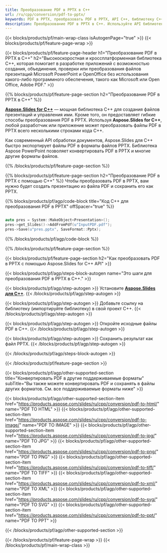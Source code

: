 ```yaml
---
title: Преобразование PDF в PPTX в C++
url: /ru/cpp/conversion/pdf-to-pptx/
keywords: PDF в PPTX, преобразовать PDF в PPTX, API C++, библиотеку C++, PDF, PPTX
description: Преобразование PDF в PPTX в C++. Используйте API библиотеки C++ для преобразования файлов PDF в файлы PPTX.
---
```


{{< blocks/products/pf/main-wrap-class isAutogenPage="true" >}}
{{< blocks/products/pf/feature-page-wrap >}}

{{< blocks/products/pf/feature-page-header h1="Преобразование PDF в PPTX в C++" h2="Высокоскоростная и кроссплатформенная библиотека C++, которая помогает в разработке приложений с возможностью создания, объединения, проверки или преобразования файлов презентаций Microsoft PowerPoint и OpenOffice без использования какого-либо программного обеспечения, такого как Microsoft или Open Office, Adobe PDF." >}}

{{% blocks/products/pf/feature-page-section h2="Преобразование PDF в PPTX в C++" %}}

[**Aspose.Slides for C++**](https://products.aspose.com/slides/ru/cpp/) — мощная библиотека C++ для создания файлов презентаций и управления ими. Кроме того, он предоставляет гибкие способы преобразования PDF в PPTX. Используя **Aspose.Slides for C++**, любой разработчик или приложение может преобразовать файлы PDF в PPTX всего несколькими строками кода C++.

Как современный API обработки документов, Aspose.Slides для C++ быстро экспортирует файлы PDF в форматы файлов PPTX. Библиотека Aspose PowerPoint позволяет конвертировать PDF в PPTX и многие другие форматы файлов.

{{% /blocks/products/pf/feature-page-section %}}

{{% blocks/products/pf/feature-page-section  h2="Преобразование PDF в PPTX с помощью C++" %}}
Чтобы преобразовать PDF в PPTX, вам нужно будет создать презентацию из файла PDF и сохранить его как PPTX.

{{% blocks/products/pf/agp/code-block title="Код C++ для преобразования PDF в PPTX" offSpacer="true" %}}

```cpp

auto pres = System::MakeObject<Presentation>();
pres->get_Slides()->AddFromPdf(u"InputPDF.pdf");
pres->Save(u"pres.pptx", SaveFormat::Pptx);

```


{{% /blocks/products/pf/agp/code-block %}}

{{% /blocks/products/pf/feature-page-section %}}

{{< blocks/products/pf/feature-page-section  h2="Как преобразовать PDF в PPTX с помощью Aspose.Slides for C++ API" >}}

{{< blocks/products/pf/agp/steps-block-autogen name="Это шаги для преобразования PDF в PPTX в C++." >}}

{{< blocks/products/pf/agp/step-autogen >}}
Установите [**Aspose.Slides для C++**](https://products.aspose.com/slides/ru/cpp/).
{{< /blocks/products/pf/agp/step-autogen >}}

{{< blocks/products/pf/agp/step-autogen >}}
Добавьте ссылку на библиотеку (импортируйте библиотеку) в свой проект C++.
{{< /blocks/products/pf/agp/step-autogen >}}

{{< blocks/products/pf/agp/step-autogen >}}
Откройте исходные файлы PDF в C++.
{{< /blocks/products/pf/agp/step-autogen >}}

{{< blocks/products/pf/agp/step-autogen >}}
Сохранить результат как файл PPTX.
{{< /blocks/products/pf/agp/step-autogen >}}

{{< /blocks/products/pf/agp/steps-block-autogen >}}

{{< /blocks/products/pf/feature-page-section >}}

{{< blocks/products/pf/agp/other-supported-section title="Конвертировать PDF в другие поддерживаемые форматы" subTitle="Вы также можете конвертировать PDF и сохранять в файлы других форматов. См. все поддерживаемые форматы ниже" >}}

{{< blocks/products/pf/agp/other-supported-section-item href="https://products.aspose.com/slides/ru/cpp/conversion/pdf-to-html/" name="PDF TO HTML" >}}
{{< blocks/products/pf/agp/other-supported-section-item href="https://products.aspose.com/slides/ru/cpp/conversion/pdf-to-image/" name="PDF TO IMAGE" >}}
{{< blocks/products/pf/agp/other-supported-section-item href="https://products.aspose.com/slides/ru/cpp/conversion/pdf-to-jpg/" name="PDF TO JPG" >}}
{{< blocks/products/pf/agp/other-supported-section-item href="https://products.aspose.com/slides/ru/cpp/conversion/pdf-to-png/" name="PDF TO PNG" >}}
{{< blocks/products/pf/agp/other-supported-section-item href="https://products.aspose.com/slides/ru/cpp/conversion/pdf-to-tiff/" name="PDF TO TIFF" >}}
{{< blocks/products/pf/agp/other-supported-section-item href="https://products.aspose.com/slides/ru/cpp/conversion/pdf-to-xml/" name="PDF TO XML" >}}
{{< blocks/products/pf/agp/other-supported-section-item href="https://products.aspose.com/slides/ru/cpp/conversion/pdf-to-svg/" name="PDF TO SVG" >}}
{{< blocks/products/pf/agp/other-supported-section-item href="https://products.aspose.com/slides/ru/cpp/conversion/pdf-to-ppt/" name="PDF TO PPT" >}}


{{< /blocks/products/pf/agp/other-supported-section >}}

{{< /blocks/products/pf/feature-page-wrap >}}
{{< /blocks/products/pf/main-wrap-class >}}